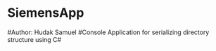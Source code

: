 # SiemensApp

#Author: Hudak Samuel
#Console Application for serializing directory structure using C#
